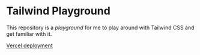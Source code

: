 # Tailwind Playground

This repository is a _playground_ for me to play around with Tailwind CSS
and get familiar with it.

[Vercel deployment](https://tailwind-playground-three.vercel.app/)
